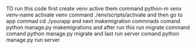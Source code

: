 TO run this code 
first create venv active them
command python-m venv venv-name
activate venv 
command  ./env/scripts/activate
and then go to app 
commad  cd ./yourapp
and next makemigration commnads
comand python manage.py makemigrations
and after run this run migrate command
comand python manage.py migrate
and last run server
comand python manage.py run server
